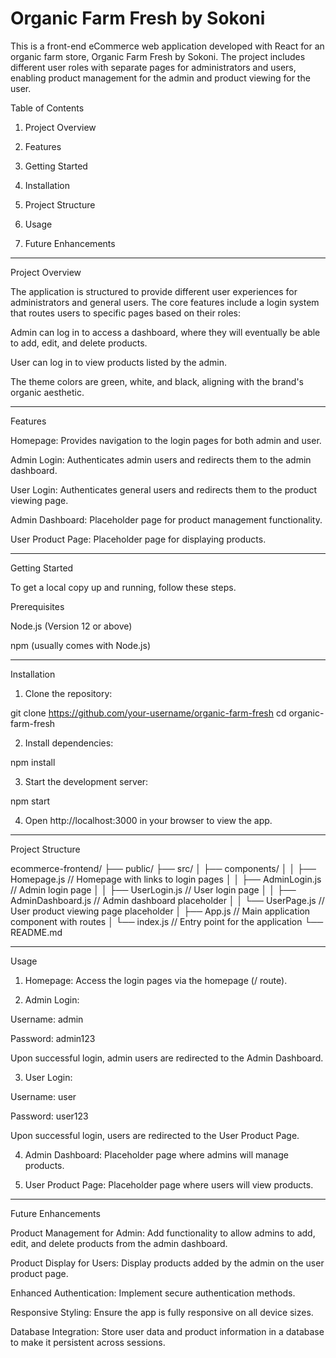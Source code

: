 

# Organic Farm Fresh by Sokoni

This is a front-end eCommerce web application developed with React for an organic farm store, Organic Farm Fresh by Sokoni. The project includes different user roles with separate pages for administrators and users, enabling product management for the admin and product viewing for the user.

Table of Contents

1. Project Overview


2. Features


3. Getting Started


4. Installation


5. Project Structure


6. Usage


7. Future Enhancements


---

Project Overview

The application is structured to provide different user experiences for administrators and general users. The core features include a login system that routes users to specific pages based on their roles:

Admin can log in to access a dashboard, where they will eventually be able to add, edit, and delete products.

User can log in to view products listed by the admin.


The theme colors are green, white, and black, aligning with the brand's organic aesthetic.

---

Features

Homepage: Provides navigation to the login pages for both admin and user.

Admin Login: Authenticates admin users and redirects them to the admin dashboard.

User Login: Authenticates general users and redirects them to the product viewing page.

Admin Dashboard: Placeholder page for product management functionality.

User Product Page: Placeholder page for displaying products.

---


Getting Started

To get a local copy up and running, follow these steps.

Prerequisites

Node.js (Version 12 or above)

npm (usually comes with Node.js)

---


Installation

1. Clone the repository:

git clone https://github.com/your-username/organic-farm-fresh
cd organic-farm-fresh


2. Install dependencies:

npm install


3. Start the development server:

npm start


4. Open http://localhost:3000 in your browser to view the app.

---

Project Structure

ecommerce-frontend/
├── public/
├── src/
│   ├── components/
│   │   ├── Homepage.js         // Homepage with links to login pages
│   │   ├── AdminLogin.js       // Admin login page
│   │   ├── UserLogin.js        // User login page
│   │   ├── AdminDashboard.js   // Admin dashboard placeholder
│   │   └── UserPage.js         // User product viewing page placeholder
│   ├── App.js                  // Main application component with routes
│   └── index.js                // Entry point for the application
└── README.md

---

Usage

1. Homepage: Access the login pages via the homepage (/ route).


2. Admin Login:

Username: admin

Password: admin123

Upon successful login, admin users are redirected to the Admin Dashboard.



3. User Login:

Username: user

Password: user123

Upon successful login, users are redirected to the User Product Page.



4. Admin Dashboard: Placeholder page where admins will manage products.


5. User Product Page: Placeholder page where users will view products.

---

Future Enhancements

Product Management for Admin: Add functionality to allow admins to add, edit, and delete products from the admin dashboard.

Product Display for Users: Display products added by the admin on the user product page.

Enhanced Authentication: Implement secure authentication methods.

Responsive Styling: Ensure the app is fully responsive on all device sizes.

Database Integration: Store user data and product information in a database to make it persistent across sessions.

#
